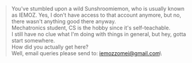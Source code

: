 > You've stumbled upon a wild Sunshroomiemon, who is usually known as IEMOZ. Yes, I don't have access to that account anymore, but no, there wasn't anything good there anyway.\
> Mechatronics student, CS is the hobby since it's self-teachable.\
> I still have no clue what I'm doing with things in general, but hey, gotta start somewhere.\
> How did you actually get here?\
> Well, email queries please send to: iemozzomei@gmail.com\

<!---
Sunshroomiemon/Sunshroomiemon is a ✨ special ✨ repository because its `README.md` (this file) appears on your GitHub profile.
You can click the Preview link to take a look at your changes.
--->
